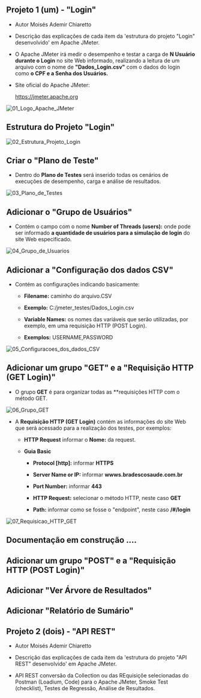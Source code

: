## Projeto 1 (um) - "Login"

- Autor Moisés Ademir Chiaretto
  
- Descrição das explicações de cada item da 'estrutura do projeto "Login" desenvolvido' em Apache JMeter.

- O Apache JMeter irá medir o desempenho e testar a carga de **N Usuário durante o Login** no site Web informado, realizando a leitura de um arquivo com o nome de **"Dados_Login.csv"** com o dados do login como **o CPF e a Senha dos Usuários.**

- Site oficial do Apache JMeter:

  https://jmeter.apache.org


![01_Logo_Apache_JMeter](https://github.com/moiseschiaretto/JMeterTestes/assets/84775466/1f5edcd8-7316-4317-a606-cc22d49d751d)

## Estrutura do Projeto "Login"

![02_Estrutura_Projeto_Login](https://github.com/moiseschiaretto/JMeterTestes/assets/84775466/89ddd2c7-1f03-433c-be76-b3e638eff033)


## Criar o "Plano de Teste"

- Dentro do **Plano de Testes** será inserido todas os cenários de execuções de desempenho, carga e análise de resultados.

![03_Plano_de_Testes](https://github.com/moiseschiaretto/JMeterTestes/assets/84775466/0c05f131-c39e-458b-b56e-2a297fe1731f)


## Adicionar o "Grupo de Usuários"

  - Contém o campo com o nome **Number of Threads (users):** onde pode ser informado **a quantidade de usuários para a simulação de login** do site Web especificado.

![04_Grupo_de_Usuarios](https://github.com/moiseschiaretto/JMeterTestes/assets/84775466/50e5e78d-7ed5-4ad4-8291-d1e4901cba6b)


## Adicionar a "Configuração dos dados CSV"

- Contém as configurações indicando basicamente:

    - **Filename:** caminho do arquivo.CSV
 
    - **Exemplo:** C:/jmeter_testes/Dados_Login.csv
 
    - **Variable Names:** os nomes das variáveis que serão utilizadas, por exemplo, em uma requisição HTTP (POST Login).
 
    - **Exemplos:** USERNAME,PASSWORD
 
![05_Configuracoes_dos_dados_CSV](https://github.com/moiseschiaretto/JMeterTestes/assets/84775466/3d81db98-307a-48b7-8167-3b3ee49bdd12)


## Adicionar um grupo "GET" e a "Requisição HTTP (GET Login)"

  - O grupo **GET** é para organizar todas as **requisições HTTP com o método GET.

  ![06_Grupo_GET](https://github.com/moiseschiaretto/JMeterTestes/assets/84775466/f814dbe1-4411-4446-b429-907169c2283e)


  - A **Requisição HTTP (GET Login)** contém as informações do site Web que será acessado para a realização dos testes, por exemplos:

      - **HTTP Request** informar o **Nome:** da request.
      
      - **Guia Basic**

          - **Protocol [http]:** informar **HTTPS**
       
          - **Server Name or IP:** informar **wwws.bradescosaude.com.br**
       
          - **Port Number:** informar **443**
       
          - **HTTP Request:** selecionar o método HTTP, neste caso **GET**
       
          - **Path:** informar como se fosse o "endpoint", neste caso **/#/login**
       
  ![07_Requisicao_HTTP_GET](https://github.com/moiseschiaretto/JMeterTestes/assets/84775466/d4eee264-cf9b-461c-be27-a9f3d89a29d6)



## Documentação em construção ....


## Adicionar um grupo "POST" e a "Requisição HTTP (POST Login)"


## Adicionar "Ver Árvore de Resultados"


## Adicionar "Relatório de Sumário"



## Projeto 2 (dois) - "API REST"

- Autor Moisés Ademir Chiaretto

- Descrição das explicações de cada item da 'estrutura do projeto "API REST" desenvolvido' em Apache JMeter.

- API REST conversão da Collection ou das REquisiçõe selecionadas do Postman (Loadium, Code) para o Apache JMeter, Smoke Test (checklist), Testes de Regressão, Análise de Resultados.

